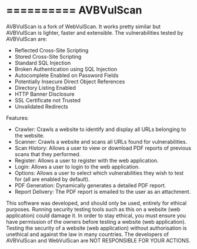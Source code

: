==========
AVBVulScan
==========

AVBVulScan is a fork of WebVulScan. It works pretty similar but AVBVulScan is lighter, faster and extensible.
The vulnerabilities tested by AVBVulScan are:

* Reflected Cross-Site Scripting
* Stored Cross-Site Scripting
* Standard SQL Injection
* Broken Authentication using SQL Injection
* Autocomplete Enabled on Password Fields
* Potentially Insecure Direct Object References
* Directory Listing Enabled
* HTTP Banner Disclosure
* SSL Certificate not Trusted
* Unvalidated Redirects

Features:

* Crawler: Crawls a website to identify and display all URLs belonging to the website.
* Scanner: Crawls a website and scans all URLs found for vulnerabilities.
* Scan History: Allows a user to view or download PDF reports of previous scans that they performed.
* Register: Allows a user to register with the web application.
* Login: Allows a user to login to the web application.
* Options: Allows a user to select which vulnerabilities they wish to test for (all are enabled by default).
* PDF Generation: Dynamically generates a detailed PDF report.
* Report Delivery: The PDF report is emailed to the user as an attachment.

This software was developed, and should only be used, entirely for ethical purposes. Running security testing tools such as this on a website (web application) could damage it. In order to stay ethical, you must ensure you have permission of the owners before testing a website (web application). Testing the security of a website (web application) without authorisation is unethical and against the law in many countries. The developers of AVBVulScan and WebVulScan are NOT RESPONSIBLE FOR YOUR ACTIONS.
